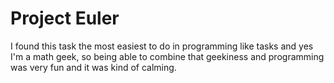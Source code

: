 # Project Euler

I found this task the most easiest to do in programming like tasks and yes I'm a math geek, so being able to combine that geekiness and programming was very fun and it was kind of calming.
